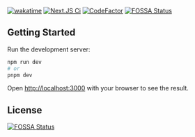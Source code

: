 [![wakatime](https://wakatime.com/badge/user/49ee5b93-5588-4f44-a2a6-bceec1836f4a/project/aadc07a6-1d7d-4c41-989f-344ca0462657.svg)](https://wakatime.com/badge/user/49ee5b93-5588-4f44-a2a6-bceec1836f4a/project/aadc07a6-1d7d-4c41-989f-344ca0462657)
[![Next.JS Ci](https://github.com/JonasFranke/Landingpage/actions/workflows/nextCi.yml/badge.svg?branch=master)](https://github.com/JonasFranke/Landingpage/actions/workflows/nextCi.yml) [![CodeFactor](https://www.codefactor.io/repository/github/jonasfranke/landingpage/badge)](https://www.codefactor.io/repository/github/jonasfranke/landingpage)
[![FOSSA Status](https://app.fossa.com/api/projects/git%2Bgithub.com%2FJonasFranke%2FLandingpage.svg?type=shield)](https://app.fossa.com/projects/git%2Bgithub.com%2FJonasFranke%2FLandingpage?ref=badge_shield)
## Getting Started

Run the development server:

```bash
npm run dev
# or
pnpm dev
```

Open [http://localhost:3000](http://localhost:3000) with your browser to see the result.


## License
[![FOSSA Status](https://app.fossa.com/api/projects/git%2Bgithub.com%2FJonasFranke%2FLandingpage.svg?type=large)](https://app.fossa.com/projects/git%2Bgithub.com%2FJonasFranke%2FLandingpage?ref=badge_large)